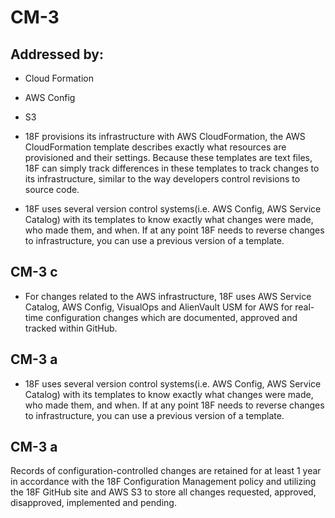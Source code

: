 # CM-3
## Addressed by:
 - Cloud Formation
 - AWS Config
 - S3


- 18F provisions its infrastructure with AWS CloudFormation, the AWS CloudFormation template describes exactly what resources are provisioned and their settings. Because these templates are text files, 18F can simply track differences in these templates to track changes to its infrastructure, similar to the way developers control revisions to source code.
- 18F uses several version control systems(i.e. AWS Config, AWS Service Catalog) with its templates to know exactly what changes were made, who made them, and when. If at any point 18F needs to reverse changes to infrastructure, you can use a previous version of a template.





## CM-3 c
- For changes related to the AWS infrastructure, 18F uses AWS Service Catalog, AWS Config, VisualOps and AlienVault USM for AWS for real-time configuration changes which are documented, approved and tracked within GitHub.


## CM-3 a
- 18F uses several version control systems(i.e. AWS Config, AWS Service Catalog) with its templates to know exactly what changes were made, who made them, and when. If at any point 18F needs to reverse changes to infrastructure, you can use a previous version of a template.





## CM-3 a
Records of configuration-controlled changes are retained for at least 1 year in accordance with the 18F Configuration Management policy and utilizing the 18F GitHub site and AWS S3 to store all changes requested, approved, disapproved, implemented and pending.



